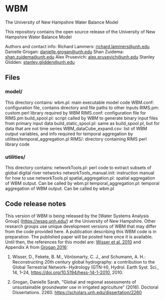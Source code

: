# WBM
The University of New Hampshire Water Balance Model

This repository contains the open source release of the University of New Hampshire Water Balance Model

Authors and contact info:
Richard Lammers: richard.lammers@unh.edu
Danielle Grogan: danielle.grogan@unh.edu
Shan Zuidema: shan.zuidema@unh.edu
Alex Prusevich: alex.prusevich@unh.edu
Stanley Glidden: stanley.glidden@unh.edu

## Files
### model/
This directory contains:
wbm.pl: main executable model code
WBM.conf: configuration file, contains directory and file paths to other inputs
RIMS.pm: custom perl library required by WBM 
RIMS.conf: configuration file for RIMS.pm
build_spool.pl: script called by WBM to generate binary input files from primary input data
build_static_spool.pl: same as build_spool.pl, but for data that are not time series
WBM_dataCube_expand.csv: list of WBM output variables, and info required for temporal aggregation by utilites/temporal_aggregation.pl
RIMS/: directory containing RIMS perl library code

### utilities/
This directory contains:
networkTools.pl: perl code to extract subsets of global digital river networks
networkTools_manual.init: instruction manual for how to use networkTools.pl
spatial_aggregation.pl: spatial aggregation of WBM output. Can be called by wbm.pl
temporal_aggregation.pl: temporal aggregation of WBM output. Can be called by wbm.pl

## Code release notes
This version of WBM is being released by the [Water Systems Analysis Group] (https://wsag.unh.edu/) at the University of New Hampshire. Other research groups use unique development versions of WBM that may differ from the code provided here. A publication describing this WBM code is in preparation. The published paper will be posted here once it is available. Until then, the references for this model are:
[Wisser et al. 2010](https://hess.copernicus.org/articles/14/1/2010/) and Appendix A from [Grogan 2016](https://scholars.unh.edu/dissertation/2260/):

1. Wisser, D., Fekete, B. M., Vörösmarty, C. J., and Schumann, A. H.: Reconstructing 20th century global hydrography: a contribution to the Global Terrestrial Network- Hydrology (GTN-H), Hydrol. Earth Syst. Sci., 14, 1–24, https://doi.org/10.5194/hess-14-1-2010, 2010. 

2. Grogan, Danielle Sarah, "Global and regional assessments of unsustainable groundwater use in irrigated agriculture" (2016). Doctoral Dissertations. 2260.
https://scholars.unh.edu/dissertation/2260 

